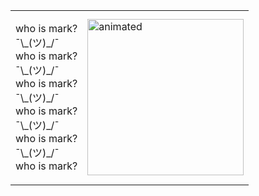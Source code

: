 <table>
  <tr>
    <td>
      <p>
        who is mark? <br>
        ¯\_(ツ)_/¯  <br>
        who is mark? <br>
        ¯\_(ツ)_/¯  <br>
        who is mark? <br>
        ¯\_(ツ)_/¯  <br>
        who is mark? <br>
        ¯\_(ツ)_/¯  <br>
        who is mark? <br>
        ¯\_(ツ)_/¯  <br>
        who is mark?
      </p>
    </td>
    <td>
      <img src="ball_glitch.gif" alt="animated" width="250"/>
    </td>
  </tr>
</table>
